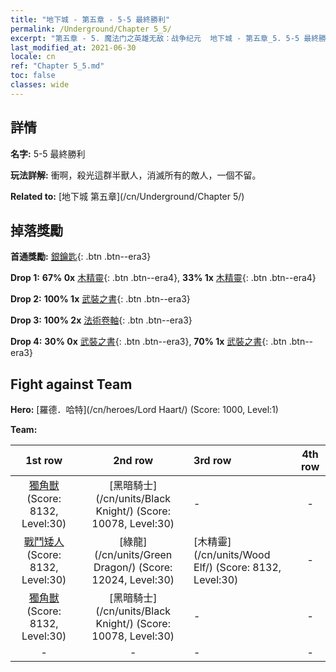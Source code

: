 ```yaml
---
title: "地下城 - 第五章 - 5-5 最終勝利"
permalink: /Underground/Chapter 5_5/
excerpt: "第五章 - 5. 魔法门之英雄无敌：战争纪元  地下城 - 第五章_5. 5-5 最終勝利"
last_modified_at: 2021-06-30
locale: cn
ref: "Chapter 5_5.md"
toc: false
classes: wide
---
```


## 詳情

 **名字:** 5-5 最終勝利

 **玩法詳解:**       衝啊，殺光這群半獸人，消滅所有的敵人，一個不留。

 **Related to:** [地下城 第五章](/cn/Underground/Chapter 5/)

## 掉落獎勵

 **首通獎勵:** [銀鑰匙](/cn/Items/con_693/){: .btn .btn--era3}

 **Drop 1:** **67% 0x** [木精靈](/cn/Items/unt_201/){: .btn .btn--era4}, **33% 1x** [木精靈](/cn/Items/unt_201/){: .btn .btn--era4}

 **Drop 2:** **100% 1x** [武裝之書](/cn/Items/mat_25/){: .btn .btn--era3}

 **Drop 3:** **100% 2x** [法術卷軸](/cn/Items/con_694/){: .btn .btn--era3}

 **Drop 4:** **30% 0x** [武裝之書](/cn/Items/mat_18/){: .btn .btn--era3}, **70% 1x** [武裝之書](/cn/Items/mat_18/){: .btn .btn--era3}


## Fight against Team
 **Hero:** [羅德．哈特](/cn/heroes/Lord Haart/) (Score: 1000, Level:1)

 **Team:**


  | 1st row | 2nd row | 3rd row | 4th row |
  |:----:|:----:|:----|:----:|
  | [獨角獸](/cn/units/Unicorn/) (Score: 8132, Level:30)  | [黑暗騎士](/cn/units/Black Knight/) (Score: 10078, Level:30)  | - | - |
  | [戰鬥矮人](/cn/units/Dwarf/) (Score: 8132, Level:30)  | [綠龍](/cn/units/Green Dragon/) (Score: 12024, Level:30)  | [木精靈](/cn/units/Wood Elf/) (Score: 8132, Level:30)  | - |
  | [獨角獸](/cn/units/Unicorn/) (Score: 8132, Level:30)  | [黑暗騎士](/cn/units/Black Knight/) (Score: 10078, Level:30)  | - | - |
  | - | - | - | - |


